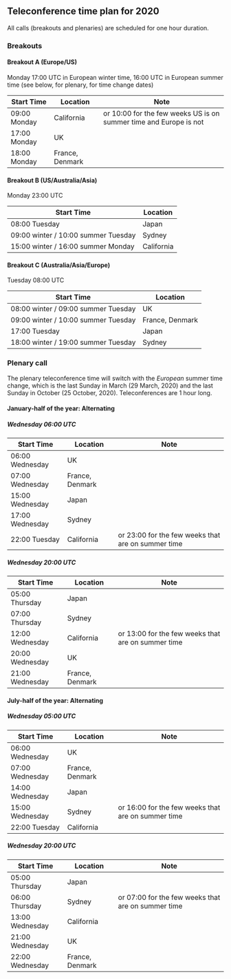 ## Teleconference time plan for 2020

All calls (breakouts and plenaries) are scheduled for one hour duration.

### Breakouts

#### Breakout A (Europe/US)

Monday 17:00 UTC in European winter time, 16:00 UTC in European summer time (see below, for plenary, for time change dates)

| Start Time   | Location | Note |
| ------------ | --- | --- |
| 09:00 Monday | California | or 10:00 for the few weeks US is on summer time and Europe is not |
| 17:00 Monday | UK |
| 18:00 Monday | France, Denmark |

#### Breakout B (US/Australia/Asia)

Monday 23:00 UTC

| Start Time      | Location |
| --------------- | --- |
| 08:00 Tuesday  | Japan |
| 09:00 winter / 10:00 summer Tuesday  | Sydney |
| 15:00 winter / 16:00 summer Monday | California |

#### Breakout C (Australia/Asia/Europe)

Tuesday 08:00 UTC

| Start Time      | Location |
| --------------- | --- |
| 08:00 winter / 09:00 summer Tuesday | UK |
| 09:00 winter / 10:00 summer Tuesday | France, Denmark |
| 17:00 Tuesday | Japan |
| 18:00 winter / 19:00 summer Tuesday | Sydney |

### Plenary call

The plenary teleconference time will switch with the *European* summer time change, which is the last Sunday in March (29 March, 2020) and the last Sunday in October (25 October, 2020).  Teleconferences are 1 hour long.

#### January-half of the year: Alternating

##### Wednesday 06:00 UTC

| Start Time      | Location | Note |
| --------------- | --- | --- |
| 06:00 Wednesday | UK |
| 07:00 Wednesday | France, Denmark |
| 15:00 Wednesday | Japan |
| 17:00 Wednesday | Sydney |
| 22:00 Tuesday   | California | or 23:00 for the few weeks that are on summer time |

##### Wednesday 20:00 UTC

| Start Time      | Location | Note |
| --------------- | --- | --- |
| 05:00 Thursday  | Japan |
| 07:00 Thursday  | Sydney |
| 12:00 Wednesday | California | or 13:00 for the few weeks that are on summer time |
| 20:00 Wednesday | UK |
| 21:00 Wednesday | France, Denmark |

#### July-half of the year: Alternating

##### Wednesday 05:00 UTC

| Start Time      | Location | Note |
| --------------- | --- | --- |
| 06:00 Wednesday | UK |
| 07:00 Wednesday | France, Denmark |
| 14:00 Wednesday | Japan |
| 15:00 Wednesday | Sydney | or 16:00 for the few weeks that are on summer time |
| 22:00 Tuesday   | California |

##### Wednesday 20:00 UTC

| Start Time      | Location | Note |
| --------------- | --- | --- |
| 05:00 Thursday  | Japan |
| 06:00 Thursday  | Sydney | or 07:00 for the few weeks that are on summer time |
| 13:00 Wednesday | California |
| 21:00 Wednesday | UK |
| 22:00 Wednesday | France, Denmark |
